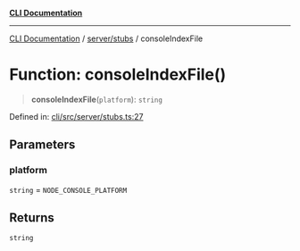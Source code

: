 [**CLI Documentation**](../../../README.md)

***

[CLI Documentation](../../../README.md) / [server/stubs](../README.md) / consoleIndexFile

# Function: consoleIndexFile()

> **consoleIndexFile**(`platform`): `string`

Defined in: [cli/src/server/stubs.ts:27](https://github.com/stonemjs/cli/blob/83156d7f07cad6e0545ad29ba32878fdd248ede2/src/server/stubs.ts#L27)

## Parameters

### platform

`string` = `NODE_CONSOLE_PLATFORM`

## Returns

`string`
